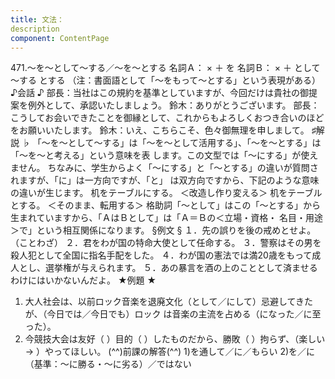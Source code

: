 ```yaml
---
title: 文法：
description
component: ContentPage
---
```



471.～を～として～する／～を～とする
名詞Ａ： × ＋ を 名詞Ｂ： × ＋ として～する
とする
（注：書面語として「～をもって～とする」という表現がある）
♪会話 ♪
部長：当社はこの規約を基準としていますが、今回だけは貴社の御提案を例外として、承認いたしましょう。 鈴木：ありがとうございます。 部長：こうしてお会いできたことを御縁として、これからもよろしくおつき合いのほどをお願いいたします。 鈴木：いえ、こちらこそ、色々御無理を申しまして。
♯解説 ♭
「～を～として～する」は「～を～として活用する」、「～を～とする」は「～を～と考える」という意味を表 します。この文型では「～にする」が使えません。
ちなみに、学生からよく「～にする」と「～とする」の違いが質問されますが、「に」は一方向ですが、「と」 は双方向ですから、下記のような意味の違いが生じます。
机をテーブルにする。 ＜改造し作り変える＞ 机をテーブルとする。 ＜そのまま、転用する＞
格助詞「～として」はこの「～とする」から生まれていますから、「ＡはＢとして」は「Ａ＝Ｂの＜立場・資格・ 名目・用途＞で」という相互関係になります。
§例文 §
１．先の誤りを後の戒めとせよ。（ことわざ）
２．君をわが国の特命大使として任命する。
３．警察はその男を殺人犯として全国に指名手配をした。
４．わが国の憲法では満20歳をもって成人とし、選挙権が与えられます。
５．あの暴言を酒の上のこととして済ませるわけにはいかないんだよ。
★例題 ★
1) 大人社会は、以前ロック音楽を退廃文化（として／にして）忌避してきたが、（今日では／今日でも）ロック
は音楽の主流を占める（になった／に至った）。    
2) 今競技大会は友好（ ）目的（ ）したものだから、勝敗（ ）拘らず、（楽しい→ ）やってほしい。
(^^)前課の解答(^^)
1)を通して／に／もらい
2)を／に（基準：～に勝る・～に劣る）／ではない
